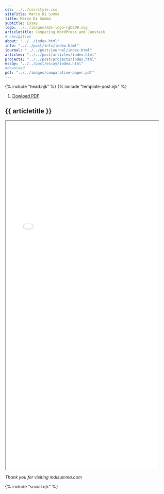 ```yaml
---
css: ../../css/style.css
siteTitle: Marco Di Summa
title: Marco Di Summa
subtitle: Essay
logo: ../../images/mds-logo-rgb200.svg
articletitle: Comparing WordPress and Jamstack
# navigation
about: "../../index.html"
info: "../../post/info/index.html"
journal: "../../post/journal/index.html"
articles: "../../post/articles/index.html"
projects: "../../post/projects/index.html"
essay: "../../post/essay/index.html"
#download
pdf: "../../images/comparative-paper.pdf"
---
```


<!DOCTYPE html>
<html lang="en">
{% include "head.njk" %}
<body>
{% include "template-post.njk" %}
<!----------- main ------------>
<main> 
<ol> 
  <li><a href={{pdf}} download>Dowload PDF</a></li>
</ol>

<article>

# {{ articletitle }}

 <iframe src={{pdf}} width="100%" height="1150px">
    </iframe>
</article> 

*Thank you for visiting mdisumma.com*

</main>
<!-- ----------footer---------- -->
{% include "social.njk" %}
</body>
</html>
